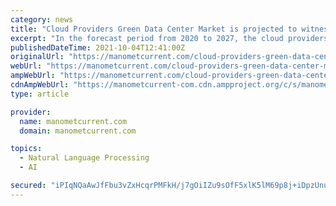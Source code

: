 ```yaml
---
category: news
title: "Cloud Providers Green Data Center Market is projected to witness market growth of 23.50% by forecast 2027"
excerpt: "In the forecast period from 2020 to 2027, the cloud providers green data centre market is projected to witness market growth of 23.50%. The Data Bridge Market Research Report on the cloud providers green data centre market offers analysis and insights into the various factors expected to be prevalent over the forecast period,"
publishedDateTime: 2021-10-04T12:41:00Z
originalUrl: "https://manometcurrent.com/cloud-providers-green-data-center-market-swot-analysis-emerging-trends-key-players-apc-cisco-dell-eaton-emerson-electric-fujitsu-hitachi-hewlett-packard-and-more-future-scope-forecast-202/"
webUrl: "https://manometcurrent.com/cloud-providers-green-data-center-market-swot-analysis-emerging-trends-key-players-apc-cisco-dell-eaton-emerson-electric-fujitsu-hitachi-hewlett-packard-and-more-future-scope-forecast-202/"
ampWebUrl: "https://manometcurrent.com/cloud-providers-green-data-center-market-swot-analysis-emerging-trends-key-players-apc-cisco-dell-eaton-emerson-electric-fujitsu-hitachi-hewlett-packard-and-more-future-scope-forecast-202/?amp=1"
cdnAmpWebUrl: "https://manometcurrent-com.cdn.ampproject.org/c/s/manometcurrent.com/cloud-providers-green-data-center-market-swot-analysis-emerging-trends-key-players-apc-cisco-dell-eaton-emerson-electric-fujitsu-hitachi-hewlett-packard-and-more-future-scope-forecast-202/?amp=1"
type: article

provider:
  name: manometcurrent.com
  domain: manometcurrent.com

topics:
  - Natural Language Processing
  - AI

secured: "iPIqNQaAwJfFbu3vZxHcqrPMFkH/j7gOiIZu9sOfF5xlK5lM69p8j+iDpzUnupfcbP4z1M8J5mbyx+9nOO9MisEYEQVbpA0x2ZfQczgcdEGbX4dUb9TWii09YVxUl2ekS2smBaDyyeqq4FXwsWzAa6AyJW3TDgLKk2dlhyZvcylCtsPp5qL78ZYHDEUZwylZfcoPIoDDp8epvUfQA4xeBC2Vjso0jy6eV8ZT/VPAGg2vkB8/zXeO1QRobQhgA3CulEW5OQdvoPwJ54bVjuHmDFDUvfx2UfbY6lc0VjJTCOv/DhB7KqmVQFrzeIeSTVGOnEd41OuEbIwq2ISSWrv2YYfNzBGKUU+HGtba1eeprxM=;P6Wh3Wrn/+k4c1NltCEVgA=="
---
```


